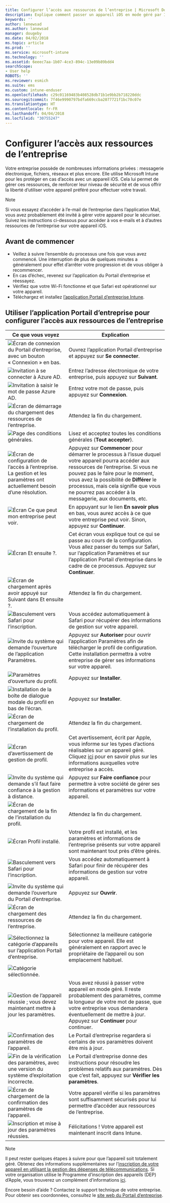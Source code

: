 ```yaml
---
title: Configurer l’accès aux ressources de l’entreprise | Microsoft Docs
description: Explique comment passer un appareil iOS en mode géré par Intune.
keywords: ''
author: lenewsad
ms.author: lanewsad
manager: dougeby
ms.date: 04/02/2018
ms.topic: article
ms.prod: ''
ms.service: microsoft-intune
ms.technology: ''
ms.assetid: 6eeec7aa-1b07-4ce3-894c-13e09b89bdd4
searchScope:
- User help
ROBOTS: ''
ms.reviewer: esmich
ms.suite: ems
ms.custom: intune-enduser
ms.openlocfilehash: c29c01169483b408528db71b1e9bb2b718220ddc
ms.sourcegitcommit: 7f46e9990797bdfa669ccba2077721f1bc70c07e
ms.translationtype: HT
ms.contentlocale: fr-FR
ms.lasthandoff: 04/04/2018
ms.locfileid: "30755247"
---
```

# <a name="set-up-access-to-your-company-resources"></a>Configurer l’accès aux ressources de l’entreprise

Votre entreprise possède de nombreuses informations privées : messagerie électronique, fichiers, réseaux et plus encore. Elle utilise Microsoft Intune pour les protéger en cas d’accès avec un appareil iOS. Cela lui permet de gérer ces ressources, de renforcer leur niveau de sécurité et de vous offrir la liberté d’utiliser votre appareil préféré pour effectuer votre travail.

> [!NOTE]
> Si vous essayez d’accéder à l’e-mail de l’entreprise dans l’application Mail, vous avez probablement été invité à gérer votre appareil pour le sécuriser. Suivez les instructions ci-dessous pour accéder à vos e-mails et à d’autres ressources de l’entreprise sur votre appareil iOS.

## <a name="before-you-start"></a>Avant de commencer

- Veillez à suivre l’ensemble du processus une fois que vous avez commencé. Une interruption de plus de quelques minutes a généralement pour effet d’arrêter votre progression et de vous obliger à recommencer.
- En cas d’échec, revenez sur l’application du Portail d’entreprise et réessayez.
- Vérifiez que votre Wi-Fi fonctionne et que Safari est opérationnel sur votre appareil.
- Téléchargez et installez [l’application Portail d’entreprise Intune](install-and-sign-in-to-the-intune-company-portal-app-ios.md).


## <a name="using-the-company-portal-app-to-set-up-access-to-company-resources"></a>Utiliser l’application Portail d’entreprise pour configurer l’accès aux ressources de l’entreprise

|Ce que vous voyez|Explication|
|---|---|
|![Écran de connexion du Portail d’entreprise, avec un bouton « Connexion » en bas.](./media/ios-01-cp-enroll-1802.png)|Ouvrez l’application Portail d’entreprise et appuyez sur **Se connecter**.|
|![Invitation à se connecter à Azure AD.](./media/ios-02-cp-enroll-1802.png)|Entrez l’adresse électronique de votre entreprise, puis appuyez sur **Suivant**.|
|![Invitation à saisir le mot de passe Azure AD.](./media/ios-03-cp-enroll-1802.png)|Entrez votre mot de passe, puis appuyez sur **Connexion**.|
|![Écran de démarrage du chargement des ressources de l’entreprise.](./media/ios-04-cp-enroll-1802.png)|Attendez la fin du chargement.|
|![Page des conditions générales.](./media/ios-05-cp-enroll-1802.png)|Lisez et acceptez toutes les conditions générales (**Tout accepter**).|
|![Écran de configuration de l’accès à l’entreprise. La gestion et les paramètres ont actuellement besoin d’une résolution.](./media/ios-06-cp-enroll-1802.png)|Appuyez sur **Commencer** pour démarrer le processus à l’issue duquel votre appareil pourra accéder aux ressources de l’entreprise. Si vous ne pouvez pas le faire pour le moment, vous avez la possibilité de **Différer** le processus, mais cela signifie que vous ne pourrez pas accéder à la messagerie, aux documents, etc.|
|![Écran Ce que peut mon entreprise peut voir.](./media/ios-07-cp-enroll-1802.png)|En appuyant sur le lien **En savoir plus** en bas, vous aurez accès à ce que votre entreprise peut voir. Sinon, appuyez sur **Continuer**.|
|![Écran Et ensuite ?.](./media/ios-08-cp-enroll-1802.png)|Cet écran vous explique tout ce qui se passe au cours de la configuration. Vous allez passer du temps sur Safari, sur l’application Paramètres et sur l’application Portail d’entreprise dans le cadre de ce processus. Appuyez sur **Continuer**.|
|![Écran de chargement après avoir appuyé sur Suivant dans Et ensuite ?.](./media/ios-09-cp-enroll-1802.png)|Attendez la fin du chargement.|
|![Basculement vers Safari pour l’inscription.](./media/ios-7-cp-enroll-1711.png)|Vous accédez automatiquement à Safari pour récupérer des informations de gestion sur votre appareil.|
|![Invite du système qui demande l’ouverture de l’application Paramètres.](./media/ios-8-cp-enroll-1711.png)|Appuyez sur **Autoriser** pour ouvrir l’application Paramètres afin de télécharger le profil de configuration. Cette installation permettra à votre entreprise de gérer ses informations sur votre appareil.|
|![Paramètres d’ouverture du profil.](./media/ios-9-cp-enroll-1711.png)|Appuyez sur **Installer**.|
|![Installation de la boîte de dialogue modale du profil en bas de l’écran.](./media/ios-10-cp-enroll-1711.png)|Appuyez sur **Installer**.|
|![Écran de chargement de l’installation du profil.](./media/ios-11-cp-enroll-1711.png)|Attendez la fin du chargement.|
|![Écran d’avertissement de gestion de profil.](./media/ios-12-cp-enroll-1711.png)|Cet avertissement, écrit par Apple, vous informe sur les types d’actions réalisables sur un appareil géré. Cliquez [ici](what-info-can-your-company-see-when-you-enroll-your-device-in-intune.md) pour en savoir plus sur les informations auxquelles votre entreprise a accès.|
|![Invite du système qui demande s’il faut faire confiance à la gestion à distance.](./media/ios-13-cp-enroll-1711.png)|Appuyez sur **Faire confiance** pour permettre à votre société de gérer ses informations et paramètres sur votre appareil.|
|![Écran de chargement de la fin de l’installation du profil.](./media/ios-14-cp-enroll-1711.png)|Attendez la fin du chargement.|
|![Écran Profil installé.](./media/ios-15-cp-enroll-1711.png)|Votre profil est installé, et les paramètres et informations de l’entreprise présents sur votre appareil sont maintenant tout près d’être gérés.|
|![Basculement vers Safari pour l’inscription.](./media/ios-16-cp-enroll-1711.png)|Vous accédez automatiquement à Safari pour finir de récupérer des informations de gestion sur votre appareil. |
|![Invite du système qui demande l’ouverture du Portail d’entreprise.](./media/ios-17-cp-enroll-1711.png)|Appuyez sur **Ouvrir**.|
|![Écran de chargement des ressources de l’entreprise.](./media/ios-21-cp-enroll-1802.png)|Attendez la fin du chargement.|
|![Sélectionnez la catégorie d’appareils sur l’application Portail d’entreprise.](./media/ios-22-cp-enroll-1802.png)|Sélectionnez la meilleure catégorie pour votre appareil. Elle est généralement en rapport avec le propriétaire de l’appareil ou son emplacement habituel.|
|![Catégorie sélectionnée.](./media/ios-23-cp-enroll-1802.png)||
|![Gestion de l’appareil réussie ; vous devez maintenant mettre à jour les paramètres.](./media/ios-24-cp-enroll-1802.png)|Vous avez réussi à passer votre appareil en mode géré. Il reste probablement des paramètres, comme la longueur de votre mot de passe, que votre entreprise vous demandera éventuellement de mettre à jour. Appuyez sur **Continuer** pour continuer.|
|![Confirmation des paramètres de l’appareil.](./media/ios-25-cp-enroll-1802.png)|Le Portail d’entreprise regardera si certains de vos paramètres doivent être mis à jour.|
|![Fin de la vérification des paramètres, avec une version du système d’exploitation incorrecte.](./media/ios-26-cp-enroll-1802.png)|Le Portail d’entreprise donne des instructions pour résoudre les problèmes relatifs aux paramètres. Dès que c’est fait, appuyez sur **Vérifier les paramètres**.|
|![Écran de chargement de la confirmation des paramètres de l’appareil.](./media/ios-27-cp-enroll-1802.png)|Votre appareil vérifie si les paramètres sont suffisamment sécurisés pour lui permettre d’accéder aux ressources de l’entreprise.|
|![Inscription et mise à jour des paramètres réussies.](./media/ios-28-cp-enroll-1802.png)|Félicitations ! Votre appareil est maintenant inscrit dans Intune.|

> [!Note]
> Il peut rester quelques étapes à suivre pour que l’appareil soit totalement géré. Obtenez des informations supplémentaires sur l’[inscription de votre appareil en utilisant la gestion des dépenses de télécommunications](enroll-your-device-with-telecom-expense-management-ios.md). Si votre organisation utilise le Programme d’inscription des appareils (DEP) d’Apple, vous trouverez un complément d’informations [ici](enroll-your-device-dep-ios.md).

Encore besoin d’aide ? Contactez le support technique de votre entreprise. Pour obtenir ses coordonnées, consultez le [site web du Portail d’entreprise](https://portal.manage.microsoft.com#HelpDeskDialog).
